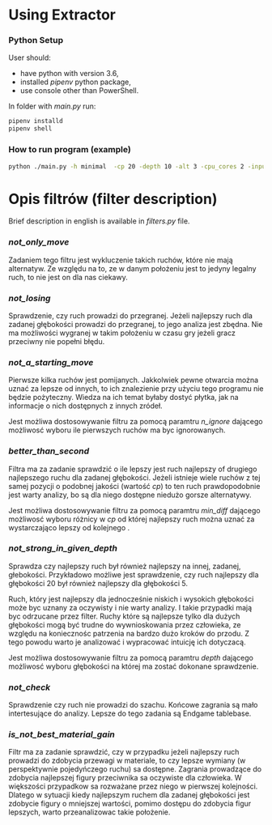 # Using Extractor

### Python Setup
User should:

* have python with version 3.6, 
* installed *pipenv* python package, 
* use console other than PowerShell.


In folder with *main.py* run:
```bash
pipenv installd
pipenv shell
```

### How to run program (example)

```bash
python ./main.py -h minimal  -cp 20 -depth 10 -alt 3 -cpu_cores 2 -input_path test_pgn.pgn  -output_path out.test
```


# Opis filtrów (filter description)

Brief description in english is available in *filters.py* file.

### *not_only_move*

Zadaniem tego filtru jest wykluczenie takich ruchów, które nie mają alternatyw.
Ze względu na to, ze w danym położeniu jest to jedyny legalny ruch, to nie jest on dla nas ciekawy. 


### *not_losing*

Sprawdzenie, czy ruch prowadzi do przegranej. 
Jeżeli najlepszy ruch dla zadanej głębokości prowadzi do przegranej, to jego analiza jest zbędna. 
Nie ma możliwości wygranej w takim położeniu w czasu gry jeżeli gracz przeciwny nie popełni błędu.


### *not_a_starting_move*

Pierwsze kilka ruchów jest pomijanych. 
Jakkolwiek pewne otwarcia można uznać za lepsze od innych, to ich znalezienie przy użyciu tego programu nie będzie pożyteczny.
Wiedza na ich temat byłaby dostyć płytka, jak na informacje o nich dostępnych z innych zródeł.

Jest możliwa dostosowywanie filtru za pomocą paramtru *n_ignore* dającego możliwosć wyboru ile pierwszych ruchów ma byc ignorowanych.


### *better_than_second*

Filtra ma za zadanie sprawdzić o ile lepszy jest ruch najlepszy of drugiego najlepszego ruchu dla zadanej głębokości. 
Jeżeli istnieje wiele ruchów z tej samej pozycji o podobnej jakości (wartość *cp*) to ten ruch prawdopodobnie jest warty analizy, bo są dla niego dostępne niedużo gorsze alternatywy.

Jest możliwa dostosowywanie filtru za pomocą paramtru *min_diff* dającego możliwosć wyboru różnicy w *cp* od której najlepszy ruch można uznać za wystarczająco lepszy od kolejnego .



### *not_strong_in_given_depth*

Sprawdza czy najlepszy ruch był również najlepszy na innej, zadanej, głebokości.
Przykładowo możliwe jest sprawdzenie, czy ruch najlepszy dla głębokości 20 był również najlepszy dla głębokości 5.

Ruch, który jest najlepszy dla jednocześnie niskich i wysokich głębokości może byc uznany za oczywisty i nie warty analizy. 
I takie przypadki mają byc odrzucane przez filter.
Ruchy które są najlepsze tylko dla dużych głębokości mogą być trudne do wywnioskowania przez człowieka, ze względu na koniecznośc patrzenia na bardzo dużo kroków do przodu.
Z tego powodu warto je analizować i wypracować intuicję ich dotyczacą.

Jest możliwa dostosowywanie filtru za pomocą paramtru *depth* dającego możliwosć wyboru głębokości na której ma zostać dokonane sprawdzenie.


### *not_check*

Sprawdzenie czy ruch nie prowadzi do szachu. 
Końcowe zagrania są mało intertesujące do analizy. 
Lepsze do tego zadania są Endgame tablebase.


### *is_not_best_material_gain*

Filtr ma za zadanie sprawdzić, czy w przypadku jeżeli najlepszy ruch prowadzi do zdobycia przewagi w materiale, to czy lepsze wymiany (w perspektywnie pojedyńczego ruchu) sa dostępne.
Zagrania prowadzące do zdobycia najlepszej figury przeciwnika sa oczywiste dla człowieka. W większości przypadkow sa rozważane przez niego w pierwszej kolejności.
Dlatego w sytuacji kiedy najlepszym ruchem dla zadanej głębokości jest zdobycie figury o mniejszej wartości, pomimo dostępu do zdobycia figur lepszych, warto przeanalizowac takie położenie.

